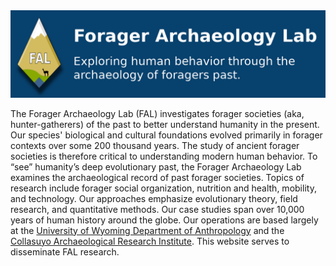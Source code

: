 <html>
  <body>
    <img src="FAL_banner.png" alt="FAL banner">
  <p>The Forager Archaeology Lab (FAL) investigates forager societies (aka, hunter-gatherers) of the past to better understand humanity in the present. Our species' biological and cultural foundations evolved primarily in forager contexts over some 200 thousand years. The study of ancient forager societies is therefore critical to understanding modern human behavior. To “see” humanity’s deep evolutionary past, the Forager Archaeology Lab examines the archaeological record of past forager societies. Topics of research include forager social organization, nutrition and health, mobility, and technology. Our approaches emphasize evolutionary theory, field research, and quantitative methods. Our case studies span over 10,000 years of human history around the globe. Our operations are based largely at the <a href="https://www.uwyo.edu/anthropology/" target="_blank">University of Wyoming Department of Anthropology</a> and the <a href="https://collasuyo.wordpress.com/" target="_blank">Collasuyo Archaeological Research Institute</a>. This website serves to disseminate FAL research.
  </p>
  </body>
</html>
